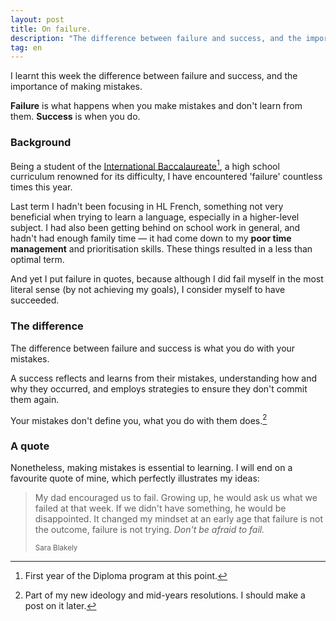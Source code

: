 ```yaml
---
layout: post
title: On failure.
description: "The difference between failure and success, and the importance of making mistakes."
tag: en
---
```

<p class='lead'>I learnt this week the difference between failure and success, and the importance of making mistakes.</p> 

**Failure** is what happens when you make mistakes and don't learn from them. **Success** is when you do.


### Background
Being a student of the [International Baccalaureate](https://en.wikipedia.org/wiki/IB_Diploma_Programme)[^ibStudent], a high school curriculum renowned for its difficulty, I have encountered 'failure' countless times this year. 

Last term I hadn't been focusing in HL French, something not very beneficial when trying to learn a language, especially in a higher-level subject. I had also been getting behind on school work in general, and hadn't had enough family time — it had come down to my **poor time management** and prioritisation skills. These things resulted in a less than optimal term.

And yet I put failure in quotes, because although I did fail myself in the most literal sense (by not achieving my goals), I consider myself to have succeeded. 


### The difference
The difference between failure and success is what you do with your mistakes.

A success reflects and learns from their mistakes, understanding how and why they occurred, and employs strategies to ensure they don't commit them again. 

Your mistakes don't define you, what you do with them does.[^idea]


### A quote
Nonetheless, making mistakes is essential to learning. I will end on a favourite quote of mine, which perfectly illustrates my ideas:

<blockquote><p>
My dad encouraged us to fail. Growing up, he would ask us what we failed at that week. If we didn't have something, he would be disappointed. It changed my mindset at an early age that failure is not the outcome, failure is not trying. <em>Don't be afraid to fail.</em>
</p><small>Sara Blakely</small>
</blockquote>


[^ibStudent]: First year of the Diploma program at this point.
[^idea]: Part of my new ideology and mid-years resolutions. I should make a post on it later. 
